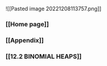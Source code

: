![[Pasted image 20221208113757.png]]

### [[Home page]]


### [[Appendix]]

### [[12.2 BINOMIAL HEAPS]]